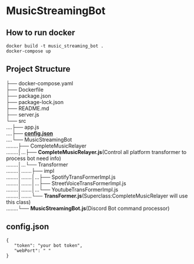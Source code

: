 # MusicStreamingBot

## How to run docker
```
docker build -t music_streaming_bot .
docker-compose up
```

## Project Structure
├── docker-compose.yaml  
├── Dockerfile  
├── package.json  
├── package-lock.json  
├── README.md  
├── server.js  
└── src  
....├── app.js  
....├── **[config.json](#configjson)**  
....└── MusicStreamingBot  
........├── CompleteMusicRelayer  
........│...├── **CompleteMusicRelayer.js**(Control all platform transformer to process bot need info)  
........│...└── Transformer  
........│.......├── impl  
........│.......│...├── SpotifyTransFormerImpl.js  
........│.......│...├── StreetVoiceTransFormerImpl.js  
........│.......│...└── YoutubeTransFormerImpl.js  
........│.......└── **TransFormer.js**(Superclass:CompleteMusicRelayer will use this class)  
........└── **MusicStreamingBot.js**(Discord Bot command processor)  

## config.json
```
{
   "token": "your bot token",
   "webPort": " "
}
```
